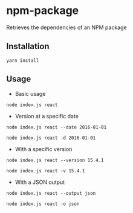 # npm-package

Retrieves the dependencies of an NPM package

## Installation

``yarn install``

## Usage

- Basic usage

``node index.js react``

- Version at a specific date

``node index.js react --date 2016-01-01``

``node index.js react -d 2016-01-01``

- With a specific version

``node index.js react --version 15.4.1``

``node index.js react -v 15.4.1``

- With a JSON output

``node index.js react --output json``

``node index.js react -o json``